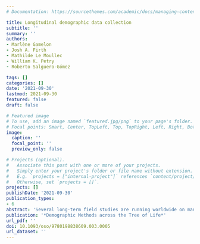 ```yaml
---
# Documentation: https://sourcethemes.com/academic/docs/managing-content/

title: Longitudinal demographic data collection
subtitle: ''
summary: ''
authors:
- Marlène Gamelon
- Josh A. Firth
- Mathilde Le Moullec
- William K. Petry
- Roberto Salguero-Gómez

tags: []
categories: []
date: '2021-09-30'
lastmod: 2021-09-30
featured: false
draft: false

# Featured image
# To use, add an image named `featured.jpg/png` to your page's folder.
# Focal points: Smart, Center, TopLeft, Top, TopRight, Left, Right, BottomLeft, Bottom, BottomRight.
image:
  caption: ''
  focal_point: ''
  preview_only: false

# Projects (optional).
#   Associate this post with one or more of your projects.
#   Simply enter your project's folder or file name without extension.
#   E.g. `projects = ["internal-project"]` references `content/project/deep-learning/index.md`.
#   Otherwise, set `projects = []`.
projects: []
publishDate: '2021-09-30'
publication_types:
- 6
abstract: 'Several long-term field studies are running worldwide on many taxa across the Tree of Life. These longitudinal studies involve several visits to the study population with repeated observations/measurements. Demographic data can be collected at the population level (e.g. time series of population counts) or at the individual level (e.g. monitoring of marked and/or georeferenced individuals throughout their life). These data are then used to estimate demographic parameters such as annual population abundances, survival, growth, and reproductive rates. This chapter introduces the reader to monitoring methods (including recent technologies) that can be implemented in the field to collect specific demographic data on mobile species (e.g. birds, mammals) at both the population and individual levels, while dealing with imperfect detection. It also presents the procedures and the type of demographic data that can be collected on sessile species (e.g. corals, plants) at both levels. Finally, the chapter concludes with new aspects, current biases, and arising challenges for future long-term field studies.'
publication: '*Demographic Methods across the Tree of Life*'
url_pdf: ''
doi: 10.1093/oso/9780198838609.003.0005
url_dataset: ''
---
```


